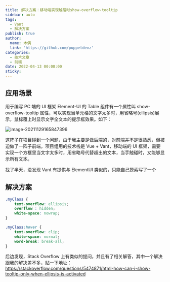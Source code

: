 ```yaml
---
title: 解决方案：移动端实现触碰时show-overflow-tooltip
sidebar: auto
tags:
  - Vant
  - 解决方案
publish: true
author:
  name: 木偶
  link: 'https://github.com/puppetdevz'
categories:
  - 技术文章
  - 前端
date: 2022-04-13 00:00:00
sticky:
---
```



<!-- more -->


## 应用场景

用于编写 PC 端的 UI 框架 Element-UI 的 Table 组件有一个属性叫 show-overflow-tooltip 属性，可以实现当单元格的文字太多时，用省略号(ellipsis)展示，鼠标覆上时显示文字全文本的提示框效果。如下：

![image-20211129165847396](https://oss.puppetdev.top/image/note/a3ad5f8cec0fbac62c27424dbae96a64.png)

这阵子在项目碰到一个问题，由于我主要是做后端的，对前端并不是很熟悉，但被迫做了一阵子前端。项目组用的技术栈是 Vue + Vant，移动端的 UI 框架，需要实现一个方框里当文字太多时，用省略号代替超出的文本，当手触碰时，又能够显示所有文本。

找了半天，没发现 Vant 有提供与 ElementUI 类似的，只能自己摸索写了一个

## 解决方案

~~~css
.myClass {
    text-overflow: ellipsis;
    overflow : hidden;
    white-space: nowrap;
}

.myClass:hover {
    text-overflow: clip;
    white-space: normal;
    word-break: break-all;
}
~~~

后边发现，Stack Overflow 上有类似的提问，并且有了相关解答，其中一个解决跟我的解决差不多，贴一下地址：https://stackoverflow.com/questions/5474871/html-how-can-i-show-tooltip-only-when-ellipsis-is-activated

